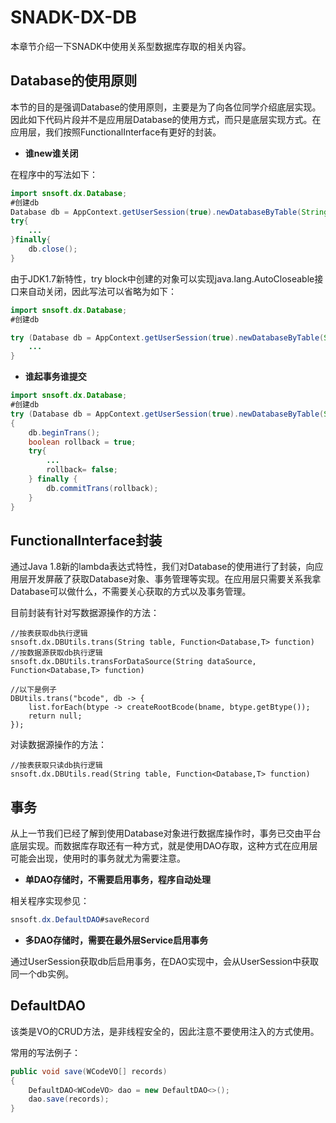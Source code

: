 # SNADK-DX-DB

本章节介绍一下SNADK中使用关系型数据库存取的相关内容。

## Database的使用原则

本节的目的是强调Database的使用原则，主要是为了向各位同学介绍底层实现。因此如下代码片段并不是应用层Database的使用方式，而只是底层实现方式。在应用层，我们按照FunctionalInterface有更好的封装。

* **谁new谁关闭**

在程序中的写法如下：

```java
import snsoft.dx.Database;
#创建db
Database db = AppContext.getUserSession(true).newDatabaseByTable(String table, boolean checkNull);
try{
    ... 
}finally{
    db.close();
}
```

由于JDK1.7新特性，try block中创建的对象可以实现java.lang.AutoCloseable接口来自动关闭，因此写法可以省略为如下：

```java
import snsoft.dx.Database;
#创建db

try (Database db = AppContext.getUserSession(true).newDatabaseByTable(String table, boolean checkNull)){
    ... 
}
```

* **谁起事务谁提交**

```java
import snsoft.dx.Database;
#创建db
try (Database db = AppContext.getUserSession(true).newDatabaseByTable(String table, boolean checkNull))
{
    db.beginTrans();
    boolean rollback = true;
    try{
        ...
        rollback= false; 
    } finally {
        db.commitTrans(rollback);
    }
}
```

## FunctionalInterface封装

通过Java 1.8新的lambda表达式特性，我们对Database的使用进行了封装，向应用层开发屏蔽了获取Database对象、事务管理等实现。在应用层只需要关系我拿Database可以做什么，不需要关心获取的方式以及事务管理。

目前封装有针对写数据源操作的方法：

```
//按表获取db执行逻辑
snsoft.dx.DBUtils.trans(String table, Function<Database,T> function)
//按数据源获取db执行逻辑
snsoft.dx.DBUtils.transForDataSource(String dataSource, Function<Database,T> function)

//以下是例子
DBUtils.trans("bcode", db -> {
	list.forEach(btype -> createRootBcode(bname, btype.getBtype());
	return null;
});
```

对读数据源操作的方法：

```
//按表获取只读db执行逻辑
snsoft.dx.DBUtils.read(String table, Function<Database,T> function)

```

## 事务

从上一节我们已经了解到使用Database对象进行数据库操作时，事务已交由平台底层实现。而数据库存取还有一种方式，就是使用DAO存取，这种方式在应用层可能会出现，使用时的事务就尤为需要注意。

* **单DAO存储时，不需要启用事务，程序自动处理**

相关程序实现参见：

```java
snsoft.dx.DefaultDAO#saveRecord
```

* **多DAO存储时，需要在最外层Service启用事务**

通过UserSession获取db后启用事务，在DAO实现中，会从UserSession中获取同一个db实例。

## DefaultDAO

该类是VO的CRUD方法，是非线程安全的，因此注意不要使用注入的方式使用。

常用的写法例子：

```java
public void save(WCodeVO[] records)
{
    DefaultDAO<WCodeVO> dao = new DefaultDAO<>();
    dao.save(records);
}
```



